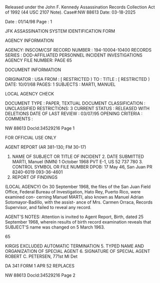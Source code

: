 Released under the John F. Kennedy
Assassination Records Collection Act of
1992 (44 USC 2107 Note). Case#:NW
88613 Date: 03-18-2025

Date : 01/14/98
Page : 1

JFK ASSASSINATION SYSTEM
IDENTIFICATION FORM

AGENCY INFORMATION

AGENCY: INSCOM/CSF
RECORD NUMBER : 194-10004-10400
RECORDS SERIES : DOD-AFFILIATED PERSONNEL INCIDENT INVESTIGATIONS
AGENCY FILE NUMBER: PAGE 65

DOCUMENT INFORMATION

ORIGINATOR : USA
FROM : [ RESTRICTED )
TO :
TITLE : [ RESTRICTED )
DATE: 10/01/68
PAGES: 1
SUBJECTS : MARTI, MANUEL

LOCAL AGENCY CHECK

DOCUMENT TYPE : PAPER, TEXTUAL DOCUMENT
CLASSIFICATION : UNCLASSIFIED
RESTRICTIONS: 3
CURRENT STATUS : RELEASED WITH DELETIONS
DATE OF LAST REVIEW : 03/07/95
OPENING CRITERIA :
COMMENTS :

NW 88613 Docld:34529216 Page 1

FOR OFFICIAL USE ONLY

AGENT REPORT
(AR 381-130; FM 30-17)
1. NAME OF SUBJECT OR TITLE OF INCIDENT 2. DATE SUBMITTED
MARTI, Manuel (NMN) 1 October 1968
PVT E-1, US 52 737 780 3. CONTROL SYMBOL OR FILE NUMBER
DPOB: 17 May 46, San Juan PR 8240-6019
093-36-4601
4. REPORT OF FINDINGS

(LOCAL AGENCY) On 30 September 1968, the files of the San Juan Field
Office, Federal Bureau of Investigation, Hato Rey, Puerto Rico, were examined con-
cerning Manuel MARTI, also known as Manuel Adrian Sotomayor-Badillo, with the assist-
ance of Mrs. Carmen Orraca, Records Supervisor, and failed to reveal any record.

AGENT'S NOTES: Attention is invited to Agent Report, Birth, dated 25
September 1968, wherein results of birth record examination reveals that SUBJECT'S
name was changed on 5 March 1963.

65

KIRGIS EXCLUDED
AUTOMATIC TERMINATION
5. TYPED NAME AND ORGANIZATION OF SPECIAL AGENT 6. SIGNATURE OF SPECIAL AGENT
ROBERT C. PETERSEN, 771st MI Det

DA 341
FORM
1 APR 52
REPLACES

NW 88613 Docld:34529216 Page 2
